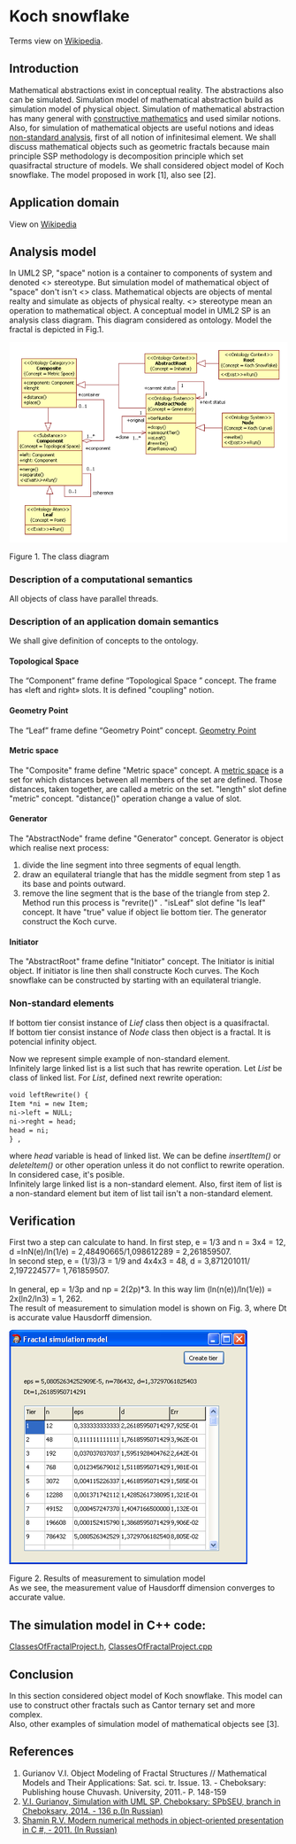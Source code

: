 # Koch snowflake
Terms view on [Wikipedia](https://en.wikipedia.org/wiki/Fractal).
## Introduction
Mathematical abstractions exist in conceptual reality. The abstractions also can be simulated. 
Simulation model of mathematical abstraction build as simulation model of physical object.
Simulation of mathematical abstraction has many general with [constructive mathematics](https://en.wikipedia.org/wiki/Constructivism_(mathematics)) and used similar notions.
Also, for simulation of mathematical objects are useful notions and ideas [non-standard analysis](https://en.wikipedia.org/wiki/Non-standard_analysis), 
first of all notion of infinitesimal element.
We shall discuss mathematical objects such as geometric fractals because main principle SSP methodology is 
decomposition principle which set quasifractal structure of models. 
We shall considered object model of Koch snowflake. The model proposed in work [1], also see [2].

## Application domain

View on [Wikipedia](https://en.wikipedia.org/wiki/Koch_snowflake)

## Analysis model
In UML2 SP, "space" notion is a container to components of system and denoted <<Space>> stereotype. 
But simulation model of mathematical object of "space" don't isn't <<Space>> class. 
Mathematical objects are objects of mental realty and simulate as objects of physical realty. 
<<Exist>> stereotype mean an operation to mathematical object.
A conceptual model in UML2 SP is an analysis class diagram. This diagram considered as ontology. 
Model the fractal is depicted in Fig.1.

<p><img src="FractalClassDiagram.png" alt="" /></p>
Figure 1. The class diagram<br/>

### Description of a computational semantics
All objects of class have parallel threads.

### Description of an application domain semantics

We shall give definition of concepts to the ontology.

#### Topological Space
The “Component” frame define “Topological Space
” concept. The frame has «left and right» slots. It is defined "coupling" notion.

#### Geometry Point
The “Leaf” frame define “Geometry Point” concept. 
[Geometry Point](https://en.wikipedia.org/wiki/Point_(geometry))

#### Metric space
The "Composite" frame define "Metric space" concept.
A [metric space](https://en.wikipedia.org/wiki/Metric_space
) is a set for which distances between all members of the set are defined. Those distances, 
taken together, are called a metric on the set. "length" slot define "metric" concept. 
"distance()" operation  change a value of slot.

#### Generator
The "AbstractNode" frame define "Generator" concept. 
Generator is object which realise next process:
1. divide the line segment into three segments of equal length.
2. draw an equilateral triangle that has the middle segment from step 1 as its base and points outward.
3. remove the line segment that is the base of the triangle from step 2.
Method run this process is "revrite()" .
"isLeaf" slot define "Is leaf" concept. It have "true" value if object lie bottom tier.
The generator construct the Koch curve.

#### Initiator
The "AbstractRoot" frame define "Initiator" concept. 
The Initiator is initial object. If initiator is line then shall constructe Koch curves.
The Koch snowflake can be constructed by starting with an equilateral triangle.

### Non-standard elements
If bottom tier consist instance of *Lief* class then object is a quasifractal.<br/>
If bottom tier consist instance of *Node* class then object is a fractal. It is potencial infinity object.<br/>

Now we represent simple example of non-standard element.<br/> 
Infinitely large linked list is a list such that has rewrite operation. Let *List* be class of linked list. 
For *List*, defined next rewrite operation:
```
void leftRewrite() {
Item *ni = new Item;
ni->left = NULL;
ni->reght = head;
head = ni;
} ,
``` 
where *head* variable is head of linked list.
We can be define *insertItem()* or *deleteItem()* or other operation unless it do not conflict to rewrite operation. 
In considered case, it's posible.<br/>
Infinitely large linked list is a non-standard element. Also, first item of list is a non-standard element 
but item of list tail isn't a non-standard element.

## Verification
First two a step can calculate to hand. In first step, e = 1/3 and n = 3x4 = 12, 
d =lnN(e)/ln(1/e) = 2,48490665/1,098612289 = 2,261859507.<br/> 
In second step, e = (1/3)/3 = 1/9 and 4x4x3 = 48, d = 3,871201011/ 2,197224577= 1,761859507.<br/>  
In general, ep = 1/3p and np = 2(2p)*3. In this way lim (ln(n(e))/ln(1/e)) = 2x(ln2/ln3) = 1, 262.<br/> 
The result of measurement to simulation model is shown on Fig. 3, where Dt is accurate value Hausdorff dimension.
<p><img src="Screenshot.png" alt="" /></p>
Figure 2. Results of measurement to simulation model<br/>
As we see, the measurement value of Hausdorff dimension converges to accurate value.

## The simulation model in C++ code:  
[ClassesOfFractalProject.h](https://github.com/vgurianov/uml-sp/blob/master/examples/fractal/ClassesOfFractalProject.h), 
[ClassesOfFractalProject.cpp](https://github.com/vgurianov/uml-sp/blob/master/examples/fractal/ClassesOfFractalProject.cpp)

## Conclusion
In this section considered object model of Koch snowflake. This model can use to construct other fractals such as Cantor ternary set and more complex.<br/>
Also, other examples of simulation model of mathematical objects see [3]. 

## References
1.	Gurianov V.I. Object Modeling of Fractal Structures // Mathematical Models and Their Applications: 
Sat. sci. tr. Issue. 13. - Cheboksary: Publishing house Chuvash. University, 2011.- P. 148-159
2.	[V.I. Gurianov, Simulation with UML SP. Cheboksary: SPbSEU, branch in Cheboksary, 2014. - 136 p.(In Russian)](http://simulation.su/static/en-books.html)
3.	[Shamin R.V. Modern numerical methods in object-oriented presentation in C #, - 2011. (In Russian)](http://www.intuit.ru/studies/courses/671/527/info)



